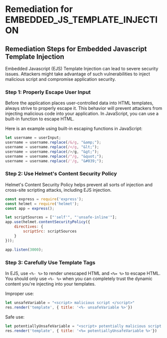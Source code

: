 # Remediation for EMBEDDED_JS_TEMPLATE_INJECTION

## Remediation Steps for Embedded Javascript Template Injection

Embedded Javascript (EJS) Template Injection can lead to severe security issues. Attackers might take advantage of such vulnerabilities to inject malicious script and compromise application security. 

### Step 1: Properly Escape User Input

Before the application places user-controlled data into HTML templates, always strive to properly escape it. This behavior will prevent attackers from injecting malicious code into your application. In JavaScript, you can use a built-in function to escape HTML. 

Here is an example using built-in escaping functions in JavaScript:

```javascript
let username = userInput;
username = username.replace(/&/g, "&amp;");
username = username.replace(/</g, "&lt;");
username = username.replace(/>/g, "&gt;");
username = username.replace(/"/g, "&quot;");
username = username.replace(/'/g, "&#039;");
```

### Step 2: Use Helmet's Content Security Policy 

Helmet's Content Security Policy helps prevent all sorts of injection and cross-site scripting attacks, including EJS injection.

```javascript
const express = require('express');
const helmet = require('helmet');
const app = express();

let scriptSources = ["'self'", "'unsafe-inline'"];
app.use(helmet.contentSecurityPolicy({
    directives: {
        scriptSrc: scriptSources
    }
}));

app.listen(3000);
```
### Step 3: Carefully Use Template Tags

In EJS, use `<%- %>` to render unescaped HTML and `<%= %>` to escape HTML. You should only use `<%- %>` when you can completely trust the dynamic content you're injecting into your templates.

Improper use:

```javascript
let unsafeVariable = "<script> malicious script </script>"
res.render('template', { title: '<%- unsafeVariable %>'})
```

Safe use:

```javascript
let potentiallyUnsafeVariable = "<script> potentially malicious script </script>"
res.render('template', { title: '<%= potentiallyUnsafeVariable %>'})
```